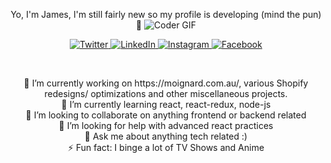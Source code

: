 <p align="center">
Yo, I'm James, I'm still fairly new so my profile is developing (mind the pun) 👋
<img src="https://magiccopy.xyz/assets/images/hadder.gif" alt="Coder GIF">
  </p>
<p align="center">
  <a href="https://twitter.com/BriefsZero" target="_blank">
    <img src="https://img.shields.io/badge/twitter-%231DA1F2.svg?&style=for-the-badge&logo=twitter&logoColor=white&color=071A2C" alt="Twitter"/>
  </a>
  <a href="https://www.linkedin.com/in/james-schubach" target="_blank">
    <img src="https://img.shields.io/badge/linkedin-%230077B5.svg?&style=for-the-badge&logo=linkedin&logoColor=white&color=071A2C" alt="LinkedIn"/>
  </a>
  <a href="https://www.instagram.com/thebrawnyguru/" target="_blank">
    <img src="https://img.shields.io/badge/instagram-%23E4405F.svg?&style=for-the-badge&logo=instagram&logoColor=white&color=071A2C" alt="Instagram"/>
  </a>
<!--   <a href="https://medium.com/@Demartini" target="_blank">
    <img src="https://img.shields.io/badge/medium-%2312100E.svg?&style=for-the-badge&logo=medium&logoColor=white&color=071A2C" alt="Medium"/>
  </a> -->
  <a href="https://www.facebook.com/briefs123" target="_blank">
    <img src="https://img.shields.io/badge/facebook-%231877F2.svg?&style=for-the-badge&logo=facebook&logoColor=white&color=071A2C" alt="Facebook"/>
  </a>
</p>
<!--
**BriefsZero/BriefsZero** is a ✨ _special_ ✨ repository because its `README.md` (this file) appears on your GitHub profile.
-->
<br>
<p align="center">
  🔭 I’m currently working on https://moignard.com.au/, various Shopify redesigns/ optimizations and other miscellaneous projects.
  <br>
  🌱 I’m currently learning react, react-redux, node-js
  <br>
  👯 I’m looking to collaborate on anything frontend or backend related
  <br>
  🤔 I’m looking for help with advanced react practices
  <br>
  💬 Ask me about anything tech related :)
  <br>
  ⚡ Fun fact: I binge a lot of TV Shows and Anime
  <br>
</p>

